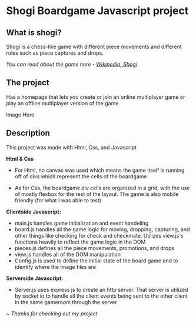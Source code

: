 # Shogi Boardgame Javascript project
## What is shogi? 
Shogi is a chess-like game with different piece movements and different rules such as piece captures and drops. 

_You can read about the game here - [Wikipedia, Shogi](https://en.wikipedia.org/wiki/Shogi)_

## The project
Has a homepage that lets you create or join an online multiplayer game or play an offline multiplayer version of the game

Image Here


## Description
This project was made with Html, Css, and Javascript

**Html & Css**

* For Html, no canvas was used which means the game itself is running off of divs which represent the cells of the boardgame 

* As for Css, the boardgame div cells are organized in a grid, with the use of mostly flexbox for the rest of the layout. The game is also mobile friendly (for what I was able to test)

**Clientside Javascript:**

* main.js handles game initialization and event handeling
* board.js handles all the game logic for moving, dropping, capturing, and other things like checking for check and checkmate. Utilizes view.js's functions heavily to reflect the game logic in the DOM
* pieces.js defines all the piece movements, promotions, and drops
* view.js handles all of the DOM manipulation 
* Config.js is used to define the initial state of the board game and to identify where the image files are 

**Serverside Javascript:** 
* Server.js uses express js to create an http server. That server is utilized by socket io to handle all the client events being sent to the other client in the same gameroom through the server


_~ Thanks for checking out my project_